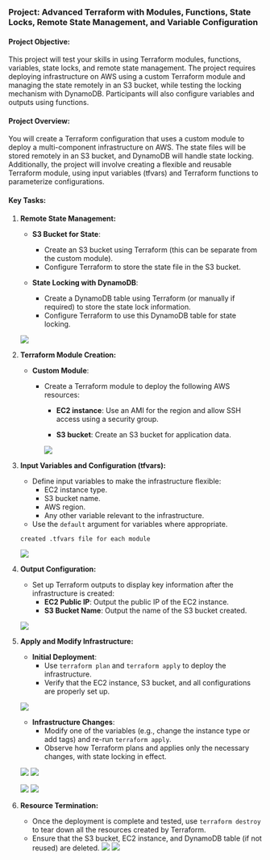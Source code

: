 ### **Project: Advanced Terraform with Modules, Functions, State Locks, Remote State Management, and Variable Configuration**

#### **Project Objective:**

This project will test your skills in using Terraform modules, functions, variables, state locks, and remote state management. The project requires deploying infrastructure on AWS using a custom Terraform module and managing the state remotely in an S3 bucket, while testing the locking mechanism with DynamoDB. Participants will also configure variables and outputs using functions.

#### **Project Overview:**

You will create a Terraform configuration that uses a custom module to deploy a multi-component infrastructure on AWS. The state files will be stored remotely in an S3 bucket, and DynamoDB will handle state locking. Additionally, the project will involve creating a flexible and reusable Terraform module, using input variables (tfvars) and Terraform functions to parameterize configurations.

#### **Key Tasks:**

1. **Remote State Management:**  
   * **S3 Bucket for State**:  
     * Create an S3 bucket using Terraform (this can be separate from the custom module).  
     * Configure Terraform to store the state file in the S3 bucket.  

   * **State Locking with DynamoDB**:  
     * Create a DynamoDB table using Terraform (or manually if required) to store the state lock information.  
     * Configure Terraform to use this DynamoDB table for state locking.

    ![](./media/1.png)

2. **Terraform Module Creation:**  
   * **Custom Module**:  
     * Create a Terraform module to deploy the following AWS resources:  
       * **EC2 instance**: Use an AMI for the region and allow SSH access using a security group.  

       * **S3 bucket**: Create an S3 bucket for application data.  

        ![](./media/3.png)

3. **Input Variables and Configuration (tfvars):**  
   * Define input variables to make the infrastructure flexible:  
     * EC2 instance type.  
     * S3 bucket name.  
     * AWS region.  
     * Any other variable relevant to the infrastructure.  
   * Use the `default` argument for variables where appropriate.  

   ```
   created .tfvars file for each module
   ```
    ![](./media/2.png)

   
4. **Output Configuration:**  
   * Set up Terraform outputs to display key information after the infrastructure is created:  
     * **EC2 Public IP**: Output the public IP of the EC2 instance.  
     * **S3 Bucket Name**: Output the name of the S3 bucket created.  

    ![](./media/4.png)
 
5. **Apply and Modify Infrastructure:**  
   * **Initial Deployment**:  
     * Use `terraform plan` and `terraform apply` to deploy the infrastructure.  
     * Verify that the EC2 instance, S3 bucket, and all configurations are properly set up.  

    ![](./media/3.png)

   * **Infrastructure Changes**:  
     * Modify one of the variables (e.g., change the instance type or add tags) and re-run `terraform apply`.  
     * Observe how Terraform plans and applies only the necessary changes, with state locking in effect.  

    ![](./media/4.png)
    ![](./media/5.png)

    ![](./media/6.png)
    ![](./media/8.png)

6. **Resource Termination:**  
   * Once the deployment is complete and tested, use `terraform destroy` to tear down all the resources created by Terraform.  
   * Ensure that the S3 bucket, EC2 instance, and DynamoDB table (if not reused) are deleted.
    ![](./media/11.png)
    ![](./media/12.png)

